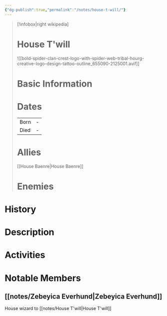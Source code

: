 ```yaml
---
{"dg-publish":true,"permalink":"/notes/house-t-will/"}
---
```


> [!infobox|right wikipedia]
> # House T'will
> ![[bold-spider-clan-crest-logo-with-spider-web-tribal-hourg-creative-logo-design-tattoo-outline_655090-2125001.avif]]
># Basic Information
> # Dates
>  |  |   |
> | ---- | --- |
> | Born | - |
> | Died | - |
> # Allies
> [[House Baenre\|House Baenre]]
> # Enemies



# History

# Description

# Activities

# Notable Members
## [[notes/Zebeyica Everhund\|Zebeyica Everhund]]
House wizard to [[notes/House T'will\|House T'will]]

